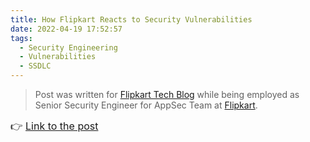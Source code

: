 ```yaml
---
title: How Flipkart Reacts to Security Vulnerabilities
date: 2022-04-19 17:52:57
tags:
  - Security Engineering
  - Vulnerabilities
  - SSDLC
---
```


<blockquote>
Post was written for <a href="https://blog.flipkart.tech/">Flipkart Tech Blog</a> while being employed as Senior Security Engineer for AppSec Team at <a href="https://en.wikipedia.org/wiki/Flipkart">Flipkart</a>.
</blockquote>

<span style="font-size: 1rem;"> 👉 [Link to the post](https://blog.flipkart.tech/how-flipkart-reacts-to-security-vulnerabilities-17dae9b0661e)</span>


